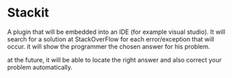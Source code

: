# Stackit

A plugin that will be embedded into an IDE (for example visual studio).
It will search for a solution at StackOverFlow for each error/exception that will occur.
it will show the programmer the chosen answer for his problem.

at the future, it will be able to locate the right answer and also correct your problem automatically.
